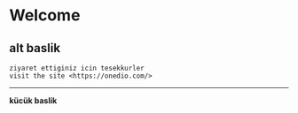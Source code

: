 # Welcome
## alt baslik

	ziyaret ettiginiz icin tesekkurler
	visit the site <https://onedio.com/>
---
**kücük baslik**
